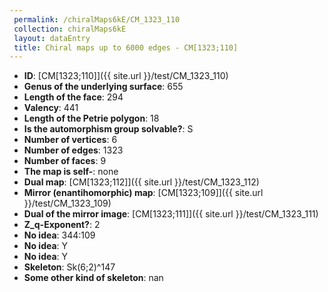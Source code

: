 ```yaml
--- 
 permalink: /chiralMaps6kE/CM_1323_110 
 collection: chiralMaps6kE
 layout: dataEntry
 title: Chiral maps up to 6000 edges - CM[1323;110]
---
```


- **ID**: [CM[1323;110]]({{ site.url }}/test/CM_1323_110)
- **Genus of the underlying surface**: 655
- **Length of the face**: 294
- **Valency**: 441
- **Length of the Petrie polygon**: 18
- **Is the automorphism group solvable?**: S
- **Number of vertices**: 6
- **Number of edges**: 1323
- **Number of faces**: 9
- **The map is self-**: none
- **Dual map**: [CM[1323;112]]({{ site.url }}/test/CM_1323_112)
- **Mirror (enantihomorphic) map**: [CM[1323;109]]({{ site.url }}/test/CM_1323_109)
- **Dual of the mirror image**: [CM[1323;111]]({{ site.url }}/test/CM_1323_111)
- **Z_q-Exponent?**: 2
- **No idea**:  344:109
- **No idea**: Y
- **No idea**: Y
- **Skeleton**: Sk(6;2)^147
- **Some other kind of skeleton**: nan
